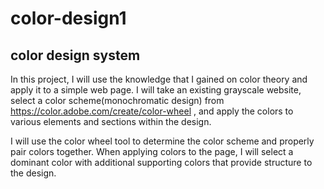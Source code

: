 # color-design1
## color design system
In this project, I will use the knowledge that I gained on color theory and apply it to a simple web page. I will take an existing grayscale website, select a color scheme(monochromatic design) from https://color.adobe.com/create/color-wheel , and apply the colors to various elements and sections within the design.

I will use the color wheel tool to determine the color scheme and properly pair colors together. When applying colors to the page, I will select a dominant color with additional supporting colors that provide structure to the design.

 
